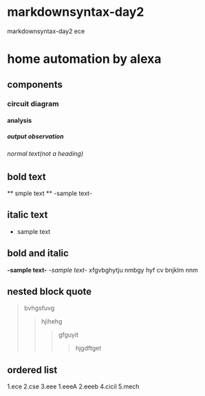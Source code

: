 # markdownsyntax-day2
markdownsyntax-day2 ece
# home automation by alexa
## components
### circuit diagram
#### analysis
##### output observation
###### normal text(not a heading)
## bold text
** smple text **
-sample text-
## italic text
* sample text
## bold and italic
**-sample text-**
-*sample text*-
xfgvbghytju   nmbgy hyf
cv  bnjklm  nnm
## nested block quote
>bvhgsfuvg
>>hjihehg
>>>gfguyit
>>>>hjgdftget
## ordered list
1.ece
2.cse
3.eee
  1.eeeA
  2.eeeb
  4.cicil
  5.mech
  

